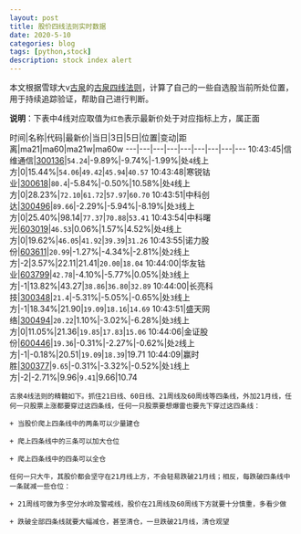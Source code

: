 ```yaml
---
layout: post
title: 股价四线法则实时数据
date: 2020-5-10
categories: blog
tags: [python,stock]
description: stock index alert
---
```



本文根据雪球大v[古泉](https://xueqiu.com/u/7148646888)的[古泉四线法则](https://xueqiu.com/7148646888/130498192)，计算了自己的一些自选股当前所处位置，用于持续追踪验证，帮助自己进行判断。

**说明**：下表中4线对应取值为`红色`表示最新价处于对应指标上方，属正面

时间|名称|代码|最新价|当日|3日|5日|位置|变动|距离|ma21|ma60|ma21w|ma60w
---|---|---|---|---|---|---|---|---
10:43:45|信维通信|[300136](https://xueqiu.com/S/SZ300136)|`54.24`|-9.89%|-9.74%|-1.99%|处`4`线上方|0|15.44%|`54.06`|`49.42`|`45.94`|`40.57`
10:43:48|寒锐钴业|[300618](https://xueqiu.com/S/SZ300618)|`80.4`|-5.84%|-0.50%|10.58%|处`4`线上方|0|28.23%|`72.10`|`61.72`|`57.97`|`60.70`
10:43:51|中科创达|[300496](https://xueqiu.com/S/SZ300496)|`89.66`|-2.29%|-5.94%|-8.19%|处`3`线上方|0|25.40%|98.14|`77.37`|`70.88`|`53.41`
10:43:54|中科曙光|[603019](https://xueqiu.com/S/SH603019)|`46.53`|0.06%|1.57%|4.52%|处`4`线上方|0|19.62%|`46.05`|`41.92`|`39.39`|`31.26`
10:43:55|诺力股份|[603611](https://xueqiu.com/S/SH603611)|`20.99`|-1.27%|-4.34%|-2.81%|处`2`线上方|-2|3.57%|22.11|21.41|`20.00`|`18.04`
10:44:00|华友钴业|[603799](https://xueqiu.com/S/SH603799)|`42.78`|-4.10%|-5.77%|0.05%|处`3`线上方|-1|13.82%|43.27|`38.86`|`36.80`|`32.89`
10:44:00|长亮科技|[300348](https://xueqiu.com/S/SZ300348)|`21.4`|-5.31%|-5.05%|-0.65%|处`3`线上方|-1|18.34%|21.90|`19.09`|`18.16`|`14.69`
10:43:51|盛天网络|[300494](https://xueqiu.com/S/SZ300494)|`20.22`|1.10%|-3.02%|-6.28%|处`3`线上方|0|11.05%|21.36|`19.85`|`17.83`|`15.06`
10:44:06|金证股份|[600446](https://xueqiu.com/S/SH600446)|`19.36`|-0.31%|-2.27%|-0.62%|处`2`线上方|-1|-0.18%|20.51|`19.09`|`18.39`|19.71
10:44:09|赢时胜|[300377](https://xueqiu.com/S/SZ300377)|`9.65`|-0.31%|-3.32%|-0.52%|处`1`线上方|-2|-2.71%|9.96|`9.41`|9.66|10.74

```
古泉4线法则的精髓如下。抓住21日线、60日线、21周线及60周线等四条线，外加21月线，任何一只股票上涨都要穿过这四条线，任何一只股票要想爆雷也要先下穿过这四条线：

+ 当股价爬上四条线中的两条可以少量建仓

+ 爬上四条线中的三条可以加大仓位

+ 爬上四条线中的四条可以全仓

任何一只大牛，其股价都会坚守在21月线上方，不会轻易跌破21月线；相反，每跌破四条线中一条就减一些仓位：

+ 21周线可做为多空分水岭及警戒线，股价在21周线及60周线下方就要十分慎重，多看少做

+ 跌破全部四条线就要大幅减仓，甚至清仓，一旦跌破21月线，清仓观望
```